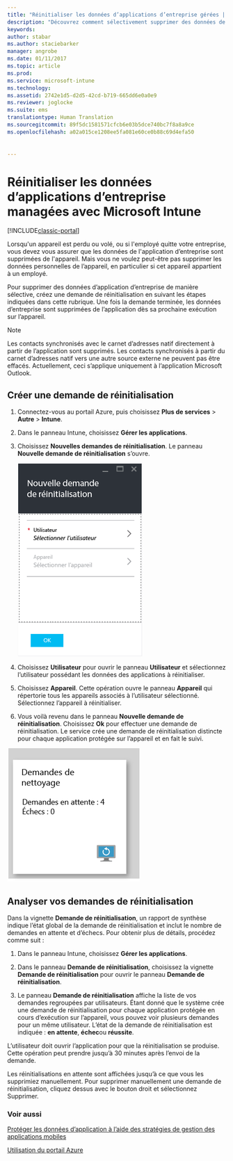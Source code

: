 ```yaml
---
title: "Réinitialiser les données d’applications d’entreprise gérées | Microsoft Docs"
description: "Découvrez comment sélectivement supprimer des données de votre entreprise à partir d’appareils à distance."
keywords: 
author: stabar
ms.author: staciebarker
manager: angrobe
ms.date: 01/11/2017
ms.topic: article
ms.prod: 
ms.service: microsoft-intune
ms.technology: 
ms.assetid: 2742e1d5-d2d5-42cd-b719-665dd6e0a0e9
ms.reviewer: joglocke
ms.suite: ems
translationtype: Human Translation
ms.sourcegitcommit: 89f5dc1581571cfcb6e03b5dce740bc7f8a8a9ce
ms.openlocfilehash: a02a015ce1208ee5fa081e60ce0b88c69d4efa50


---
```


# <a name="wipe-managed-company-app-data-with-microsoft-intune"></a>Réinitialiser les données d’applications d’entreprise managées avec Microsoft Intune

[!INCLUDE[classic-portal](../includes/classic-portal.md)]

Lorsqu'un appareil est perdu ou volé, ou si l'employé quitte votre entreprise, vous devez vous assurer que les données de l'application d’entreprise sont supprimées de l'appareil. Mais vous ne voulez peut-être pas supprimer les données personnelles de l’appareil, en particulier si cet appareil appartient à un employé.

Pour supprimer des données d’application d’entreprise de manière sélective, créez une demande de réinitialisation en suivant les étapes indiquées dans cette rubrique. Une fois la demande terminée, les données d’entreprise sont supprimées de l’application dès sa prochaine exécution sur l’appareil.
>[!NOTE]
> Les contacts synchronisés avec le carnet d’adresses natif directement à partir de l’application sont supprimés. Les contacts synchronisés à partir du carnet d’adresses natif vers une autre source externe ne peuvent pas être effacés. Actuellement, ceci s’applique uniquement à l’application Microsoft Outlook.



## <a name="create-a-wipe-request"></a>Créer une demande de réinitialisation

1.  Connectez-vous au portail Azure, puis choisissez **Plus de services** > **Autre** > **Intune**.

2.  Dans le panneau Intune, choisissez **Gérer les applications**.

3.  Choisissez **Nouvelles demandes de réinitialisation**. Le panneau **Nouvelle demande de réinitialisation** s’ouvre.

    ![Capture d'écran du panneau Nouvelle demande de réinitialisation](../media/AppManagement/AzurePortal_MAM_NewWipeRequest.png)

4.  Choisissez **Utilisateur** pour ouvrir le panneau **Utilisateur** et sélectionnez l’utilisateur possédant les données des applications à réinitialiser.

5.  Choisissez **Appareil**.  Cette opération ouvre le panneau **Appareil** qui répertorie tous les appareils associés à l’utilisateur sélectionné.  Sélectionnez l’appareil à réinitialiser.

6.  Vous voilà revenu dans le panneau **Nouvelle demande de réinitialisation**. Choisissez **Ok** pour effectuer une demande de réinitialisation. Le service crée une demande de réinitialisation distincte pour chaque application protégée sur l’appareil et en fait le suivi.

![Capture d'écran de la mosaïque de demande de réinitialisation ](../media/AppManagement/AzurePortal_MAM_WipeRequestsSummary.png)

## <a name="monitor-your-wipe-requests"></a>Analyser vos demandes de réinitialisation

Dans la vignette **Demande de réinitialisation**, un rapport de synthèse indique l’état global de la demande de réinitialisation et inclut le nombre de demandes en attente et d’échecs. Pour obtenir plus de détails, procédez comme suit :

1.  Dans le panneau Intune, choisissez **Gérer les applications**.

2.  Dans le panneau **Demande de réinitialisation**, choisissez la vignette **Demande de réinitialisation** pour ouvrir le panneau **Demande de réinitialisation**.

3.  Le panneau **Demande de réinitialisation** affiche la liste de vos demandes regroupées par utilisateurs. Étant donné que le système crée une demande de réinitialisation pour chaque application protégée en cours d’exécution sur l’appareil, vous pouvez voir plusieurs demandes pour un même utilisateur. L’état de la demande de réinitialisation est indiquée : **en attente**, **échec**ou **réussite**.

L’utilisateur doit ouvrir l’application pour que la réinitialisation se produise. Cette opération peut prendre jusqu’à 30 minutes après l’envoi de la demande.

Les réinitialisations en attente sont affichées jusqu’à ce que vous les supprimiez manuellement.  Pour supprimer manuellement une demande de réinitialisation, cliquez dessus avec le bouton droit et sélectionnez Supprimer.

### <a name="see-also"></a>Voir aussi
[Protéger les données d’application à l’aide des stratégies de gestion des applications mobiles](protect-app-data-using-mobile-app-management-policies-with-microsoft-intune.md)

[Utilisation du portail Azure](azure-portal-for-microsoft-intune-mam-policies.md)



<!--HONumber=Jan17_HO2-->


